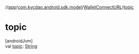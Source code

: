 //[app](../../../index.md)/[com.kycdao.android.sdk.model](../index.md)/[WalletConnectURL](index.md)/[topic](topic.md)

# topic

[androidJvm]\
val [topic](topic.md): [String](https://kotlinlang.org/api/latest/jvm/stdlib/kotlin/-string/index.html)
